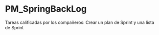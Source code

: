 # PM_SpringBackLog
Tareas calificadas por los compañeros: Crear un plan de Sprint y una lista de Sprint
